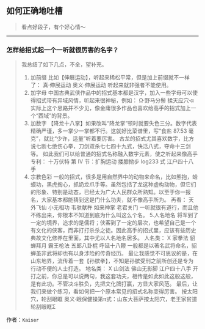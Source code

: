 ## 如何正确地吐槽

> 看点好段子，有个好心情～


 
---

### 怎样给招式起一个一听就很厉害的名字？

> 我总结了如下几点，不全，望补充。
> 1. 加前缀
> 比如【伸展运动】，听起来稀松平常，但是加上前缀就不一样了：
> 真·伸展运动
> 奥义·伸展运动
> 听起来就非强者不能使用。
> 2. 加字母
> 中国古典武侠作品中的招式基本都是汉字，加入一些字母可以使得招式带有异域风情，听起来很神秘，例如：
> Ω·野马分鬃
> 揉天应穴·α
> 实际上这个思路并不少见，像金庸很多作品也喜欢给高手的招式加上一个“西域”的背景。
> 3. 加数字
> 【降龙十八掌】如果改叫“降龙掌”顿时就要失色三分。数字代表精确严谨，多一掌少一掌都不行。这就好比菜谱里，写“食盐 87.53 毫克”，就比“少许，适量”听着要厉害。
> 古龙的招式尤其喜欢数字，比方说七断七绝伤心拳，刀剑双杀七七四十九式，快活八式，夺命十三剑等。
> 如此我们可以给普通的招式名称融入数字元素，使之听起来像高手专利：
> 十万伏特
> 第 IV 节：扩胸运动
> 搂膝拗步 log233 式
> 江户四十八手
> 4. 宗教色彩
> 一般的招式，很多是用自然界中的动物来命名，比如熊抱，蛤蟆功，黑虎掏心，抓奶龙爪手等。虽然包括了龙这种虚构动物，但它们的形象、特别是动态，已经太为广大人民群众所熟知。以至于你一报名，大家基本都能猜到这是门什么功夫，就不像高手所为。
> 再看：
> 天外飞仙
> 小无相功
> 韦驮献杵
> 如来神掌
> 老君关门
> 一听就很有道行，而且他不练出来，你根本不知道到底为什么叫这么个名。
> 5.人名地名
> 将军到了一定的境界，追求的是儒将；侠客到了一定的层次，也希望自己是一个有文化的侠客，而非打打杀杀之徒。因此高手的招式里，应该有些历史典故文化修养在里面，其中尤以人名地名居多。
> 人名类：
> X 家拳法
> 貂蝉拜月
> 霸王枪法
> 五郎八卦棍
> 呼延十八鞭
> 一般都是以著名武将命名，貂蝉虽非武将却也有以身涉险的传奇经历。
> 最让我感觉不可思议的是，在山东地界，流传着一套【孙膑拳】，不知是孙膑受刑之前所创还是专为行动不便的人士打造。
> 地名类：
> X 山剑法
> 佛山无影脚
> 江户四十八手
> 开打之前，你总是可以说两句，我这套功夫，相传是如此如此这般这般，是有此功。不管决斗胜负，先把文化牌打赢，方显大家风范。
> 最后，让我们来做个练习，看如何把一个原本常见的招式名称变得厉害。
> 按太阳穴，轮刮眼眶
> 奥义·眼保健操第π式：山东大菩萨按太阳穴，老王家贫道轮刮眼眶Σ


作者：`Kaiser`